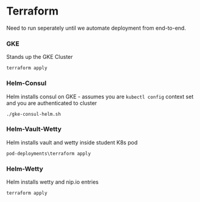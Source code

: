 # Terraform 

Need to run seperately until we automate deployment from end-to-end.

### GKE

Stands up the GKE Cluster

```terraform apply```

### Helm-Consul

Helm installs consul on GKE - assumes you are `kubectl config` context set and you are authenticated to cluster

```./gke-consul-helm.sh```

### Helm-Vault-Wetty

Helm installs vault and wetty inside student K8s pod

```pod-deployments\terraform apply```

### Helm-Wetty


Helm installs wetty and nip.io entries

```terraform apply```


